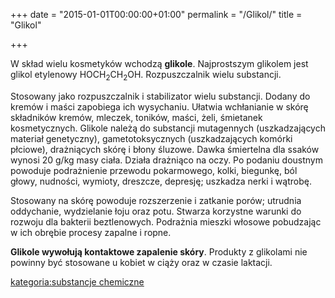 +++
date = "2015-01-01T00:00:00+01:00"
permalink = "/Glikol/"
title = "Glikol"

+++

W skład wielu kosmetyków wchodzą **glikole**. Najprostszym glikolem jest glikol etylenowy HOCH<sub>2</sub>CH<sub>2</sub>OH. Rozpuszczalnik wielu substancji.

Stosowany jako rozpuszczalnik i stabilizator wielu substancji. Dodany do kremów i maści zapobiega ich wysychaniu. Ułatwia wchłanianie w skórę składników kremów, mleczek, toników, maści, żeli, śmietanek kosmetycznych. Glikole należą do substancji mutagennych (uszkadzających materiał genetyczny), gametotoksycznych (uszkadzających komórki płciowe), drażniących skórę i błony śluzowe. Dawka śmiertelna dla ssaków wynosi 20 g/kg masy ciała. Działa drażniąco na oczy. Po podaniu doustnym powoduje podrażnienie przewodu pokarmowego, kolki, biegunkę, ból głowy, nudności, wymioty, dreszcze, depresję; uszkadza nerki i wątrobę.

Stosowany na skórę powoduje rozszerzenie i zatkanie porów; utrudnia oddychanie, wydzielanie łoju oraz potu. Stwarza korzystne warunki do rozwoju dla bakterii beztlenowych. Podrażnia mieszki włosowe pobudzając w ich obrębie procesy zapalne i ropne.

**Glikole wywołują kontaktowe zapalenie skóry**. Produkty z glikolami nie powinny być stosowane u kobiet w ciąży oraz w czasie laktacji.

[kategoria:substancje chemiczne](/atopedia/kategoria:substancje_chemiczne "wikilink")